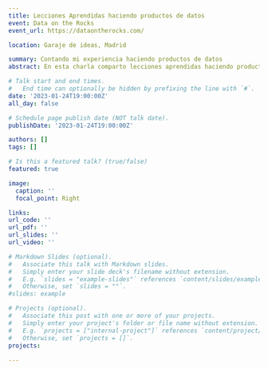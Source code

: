 ```yaml
---
title: Lecciones Aprendidas haciendo productos de datos
event: Data on the Rocks
event_url: https://dataontherocks.com/

location: Garaje de ideas, Madrid

summary: Contando mi experiencia haciendo productos de datos
abstract: En esta charla comparto lecciones aprendidas haciendo productos de datos relacionadas con la importancia de la calidad del dato, cómo integrar distintos perfiles en el diseño y desarrollo de estos productos, y qué dificultades tienen los usuarios para entender las funcionalidades basadas en algoritmos avanzados.

# Talk start and end times.
#   End time can optionally be hidden by prefixing the line with `#`.
date: '2023-01-24T19:00:00Z'
all_day: false

# Schedule page publish date (NOT talk date).
publishDate: '2023-01-24T19:00:00Z'

authors: []
tags: []

# Is this a featured talk? (true/false)
featured: true

image:
  caption: ''
  focal_point: Right

links:
url_code: ''
url_pdf: ''
url_slides: ''
url_video: ''

# Markdown Slides (optional).
#   Associate this talk with Markdown slides.
#   Simply enter your slide deck's filename without extension.
#   E.g. `slides = "example-slides"` references `content/slides/example-slides.md`.
#   Otherwise, set `slides = ""`.
#slides: example

# Projects (optional).
#   Associate this post with one or more of your projects.
#   Simply enter your project's folder or file name without extension.
#   E.g. `projects = ["internal-project"]` references `content/project/deep-learning/index.md`.
#   Otherwise, set `projects = []`.
projects:
  
---
```


